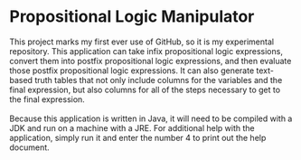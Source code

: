 # Propositional Logic Manipulator 
This project marks my first ever use of GitHub, so it is my experimental repository. This application can take infix propositional logic expressions, convert them into postfix propositional logic expressions, and then evaluate those postfix propositional logic expressions. It can also generate text-based truth tables that not only include columns for the variables and the final expression, but also columns for all of the steps necessary to get to the final expression.<br />
<br />
Because this application is written in Java, it will need to be compiled with a JDK and run on a machine with a JRE. For additional help with the application, simply run it and enter the number 4 to print out the help document.<br />